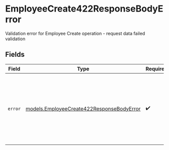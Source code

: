 # EmployeeCreate422ResponseBodyError

Validation error for Employee Create operation - request data failed validation


## Fields

| Field                                                                                                                                               | Type                                                                                                                                                | Required                                                                                                                                            | Description                                                                                                                                         | Example                                                                                                                                             |
| --------------------------------------------------------------------------------------------------------------------------------------------------- | --------------------------------------------------------------------------------------------------------------------------------------------------- | --------------------------------------------------------------------------------------------------------------------------------------------------- | --------------------------------------------------------------------------------------------------------------------------------------------------- | --------------------------------------------------------------------------------------------------------------------------------------------------- |
| `error`                                                                                                                                             | [models.EmployeeCreate422ResponseBodyError](../models/employeecreate422responsebodyerror.md)                                                        | :heavy_check_mark:                                                                                                                                  | N/A                                                                                                                                                 | {<br/>"code": "UnprocessableEntity",<br/>"message": "Validation failed for Employee Create endpoint",<br/>"requestID": "550e8400-e29b-41d4-a716-446655440000"<br/>} |